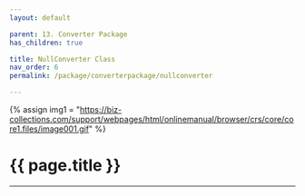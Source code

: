 ```yaml
---
layout: default

parent: 13. Converter Package
has_children: true

title: NullConverter Class
nav_order: 6
permalink: /package/converterpackage/nullconverter

---
```

{% assign img1 = "https://biz-collections.com/support/webpages/html/onlinemanual/browser/crs/core/core1.files/image001.gif" %}

# {{ page.title }}

---
